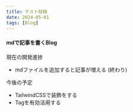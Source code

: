 ```yaml
---
title: テスト投稿
date: 2024-05-01
tags: [Blog]
---
```


#### mdで記事を書くBlog

現在の開発進捗
- mdファイルを追加すると記事が増える
(終わり)

今後の予定
- TailwindCSSで装飾をする
- Tagを有効活用する
